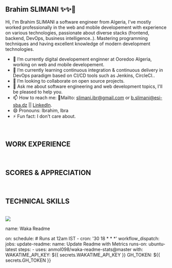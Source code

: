 ## Brahim SLIMANI  ✨✨👋

Hi, I'm Brahim SLIMANI a software engineer from Algeria, I've mostly worked professionally in the web and mobile developement with experience on various technologies, passionate about diverse stacks (frontend, backend, DevOps, business intelligence..). Mastering programming techniques and having excellent knowledge of modern development technologies.

- 🔭 I’m currently digital developement enginner at Ooredoo Algeria, working on web and mobile developement.
- 🌱 I’m currently learning continuous integration & continuous delivery in DevOps paradigm based on CI/CD tools such as Jenkins, CircleCI.. 
- 👯 I’m looking to collaborate on open source projects.
- 💬 Ask me about software engineering and web development topics, I'll be pleased to help you. 
- 📫 How to reach me: 📧Mailto: [slimani.ibr@gmail.com](slimani.ibr@gmail.com) or [b.slimani@esi-sba.dz](b.slimani@esi-sba.dz) || [LinkedIn](https://www.linkedin.com/in/ibrahim-slimani-184161b2/).
- 😄 Pronouns: Ibrahim, Ibra
- ⚡ Fun fact: I don't care about.

<script src="https://unpkg.com/@codersrank/summary@x.x.x/codersrank-summary.min.js"></script>
<script src="https://unpkg.com/@codersrank/portfolio@x.x.x/codersrank-portfolio.min.js"></script>
<script src="https://unpkg.com/@codersrank/skills-chart@x.x.x/codersrank-skills-chart.min.js"></script>
<script src="https://unpkg.com/@codersrank/work-experience@x.x.x/codersrank-work-experience.min.js"></script>

<br/>

## WORK EXPERIENCE

<codersrank-work-experience username="slimani-ibrahim" branding="false" ></codersrank-work-experience>
<br/>

## SCORES & APPRECIATION

<codersrank-summary username="slimani-ibrahim" branding="false"></codersrank-summary>
<br/>

## TECHNICAL SKILLS 

<codersrank-skills-chart username="slimani-ibrahim" labels="true" legend="true" tooltip="true" show-other-skills="true" branding="false"></codersrank-skills-chart>

<br/>
<div> 
<img src="https://github-readme-stats.vercel.app/api/top-langs/?username=slimani-ibrahim&layout=compact&theme=dracula">
<!-- <img src="https://github-readme-stats.vercel.app/api?username=slimani-ibrahim&show_icons=true&theme=dracula&count_private=true" width="420"> -->
</div>

<!--START_SECTION:waka-->
name: Waka Readme

on:
  schedule:
    # Runs at 12am IST
    - cron: '30 18 * * *'
  workflow_dispatch:
jobs:
  update-readme:
    name: Update Readme with Metrics
    runs-on: ubuntu-latest
    steps:
      - uses: anmol098/waka-readme-stats@master
        with:
          WAKATIME_API_KEY: ${{ secrets.WAKATIME_API_KEY }}
          GH_TOKEN: ${{ secrets.GH_TOKEN }}
<!--END_SECTION:waka-->